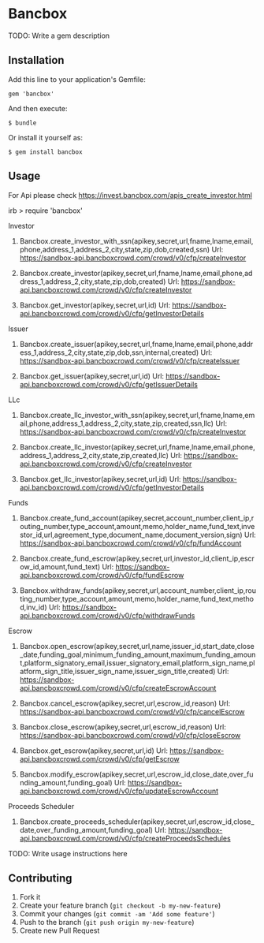 # Bancbox

TODO: Write a gem description

## Installation

Add this line to your application's Gemfile:

    gem 'bancbox'

And then execute:

    $ bundle

Or install it yourself as:

    $ gem install bancbox

## Usage  

For Api please check https://invest.bancbox.com/apis_create_investor.html


irb > require 'bancbox'

Investor 

1. Bancbox.create_investor_with_ssn(apikey,secret,url,fname,lname,email,phone,address_1,address_2,city,state,zip,dob,created,ssn)
   Url: https://sandbox-api.bancboxcrowd.com/crowd/v0/cfp/createInvestor

2. Bancbox.create_investor(apikey,secret,url,fname,lname,email,phone,address_1,address_2,city,state,zip,dob,created)
   Url: https://sandbox-api.bancboxcrowd.com/crowd/v0/cfp/createInvestor

3. Bancbox.get_investor(apikey,secret,url,id)
   Url: https://sandbox-api.bancboxcrowd.com/crowd/v0/cfp/getInvestorDetails

Issuer 

1. Bancbox.create_issuer(apikey,secret,url,fname,lname,email,phone,address_1,address_2,city,state,zip,dob,ssn,internal,created)
   Url: https://sandbox-api.bancboxcrowd.com/crowd/v0/cfp/createIssuer

2. Bancbox.get_issuer(apikey,secret,url,id)
   Url: https://sandbox-api.bancboxcrowd.com/crowd/v0/cfp/getIssuerDetails

LLc

1. Bancbox.create_llc_investor_with_ssn(apikey,secret,url,fname,lname,email,phone,address_1,address_2,city,state,zip,created,ssn,llc)
   Url: https://sandbox-api.bancboxcrowd.com/crowd/v0/cfp/createInvestor

2. Bancbox.create_llc_investor(apikey,secret,url,fname,lname,email,phone,address_1,address_2,city,state,zip,created,llc)
   Url: https://sandbox-api.bancboxcrowd.com/crowd/v0/cfp/createInvestor

3. Bancbox.get_llc_investor(apikey,secret,url,id)
   Url: https://sandbox-api.bancboxcrowd.com/crowd/v0/cfp/getInvestorDetails

Funds

1. Bancbox.create_fund_account(apikey,secret,account_number,client_ip,routing_number,type_account,amount,memo,holder_name,fund_text,investor_id,url,agreement_type,document_name,document_version,sign)
   Url: https://sandbox-api.bancboxcrowd.com/crowd/v0/cfp/fundAccount

2. Bancbox.create_fund_escrow(apikey,secret,url,investor_id,client_ip,escrow_id,amount,fund_text)
   Url: https://sandbox-api.bancboxcrowd.com/crowd/v0/cfp/fundEscrow
   
3. Bancbox.withdraw_funds(apikey,secret,url,account_number,client_ip,routing_number,type_account,amount,memo,holder_name,fund_text,method,inv_id)
   Url: https://sandbox-api.bancboxcrowd.com/crowd/v0/cfp/withdrawFunds

Escrow

1. Bancbox.open_escrow(apikey,secret,url,name,issuer_id,start_date,close_date,funding_goal,minimum_funding_amount,maximum_funding_amount,platform_signatory_email,issuer_signatory_email,platform_sign_name,platform_sign_title,issuer_sign_name,issuer_sign_title,created)
   Url: https://sandbox-api.bancboxcrowd.com/crowd/v0/cfp/createEscrowAccount

2. Bancbox.cancel_escrow(apikey,secret,url,escrow_id,reason)
   Url: https://sandbox-api.bancboxcrowd.com/crowd/v0/cfp/cancelEscrow

3. Bancbox.close_escrow(apikey,secret,url,escrow_id,reason)
   Url: https://sandbox-api.bancboxcrowd.com/crowd/v0/cfp/closeEscrow

4. Bancbox.get_escrow(apikey,secret,url,id)
   Url: https://sandbox-api.bancboxcrowd.com/crowd/v0/cfp/getEscrow

5. Bancbox.modify_escrow(apikey,secret,url,escrow_id,close_date,over_funding_amount,funding_goal)
   Url: https://sandbox-api.bancboxcrowd.com/crowd/v0/cfp/updateEscrowAccount

Proceeds Scheduler

1. Bancbox.create_proceeds_scheduler(apikey,secret,url,escrow_id,close_date,over_funding_amount,funding_goal)
   Url: https://sandbox-api.bancboxcrowd.com/crowd/v0/cfp/createProceedsSchedules


TODO: Write usage instructions here

## Contributing

1. Fork it
2. Create your feature branch (`git checkout -b my-new-feature`)
3. Commit your changes (`git commit -am 'Add some feature'`)
4. Push to the branch (`git push origin my-new-feature`)
5. Create new Pull Request
